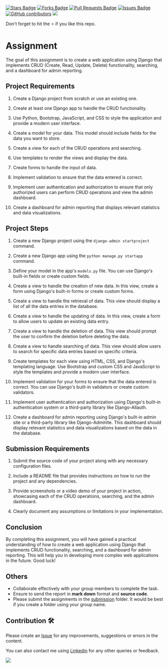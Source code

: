 <a href="https://github.com/drshahizan/learn-django/stargazers"><img src="https://img.shields.io/github/stars/drshahizan/learn-django" alt="Stars Badge"/></a>
<a href="https://github.com/drshahizan/learn-django/network/members"><img src="https://img.shields.io/github/forks/drshahizan/learn-django" alt="Forks Badge"/></a>
<a href="https://github.com/drshahizan/learn-django/pulls"><img src="https://img.shields.io/github/issues-pr/drshahizan/learn-django" alt="Pull Requests Badge"/></a>
<a href="https://github.com/drshahizan/learn-django/issues"><img src="https://img.shields.io/github/issues/drshahizan/learn-django" alt="Issues Badge"/></a>
<a href="https://github.com/drshahizan/learn-django/graphs/contributors"><img alt="GitHub contributors" src="https://img.shields.io/github/contributors/drshahizan/learn-django?color=2b9348"></a>
![](https://visitor-badge.glitch.me/badge?page_id=drshahizan/learn-django)

Don't forget to hit the :star: if you like this repo.

# Assignment

The goal of this assignment is to create a web application using Django that implements CRUD (Create, Read, Update, Delete) functionality, searching, and a dashboard for admin reporting.

## Project Requirements

1. Create a Django project from scratch or use an existing one.

2. Create at least one Django app to handle the CRUD functionality.

3. Use Python, Bootstrap, JavaScript, and CSS to style the application and provide a modern user interface.

4. Create a model for your data. This model should include fields for the data you want to store.

5. Create a view for each of the CRUD operations and searching.

6. Use templates to render the views and display the data.

7. Create forms to handle the input of data.

8. Implement validation to ensure that the data entered is correct.

9. Implement user authentication and authorization to ensure that only authorized users can perform CRUD operations and view the admin dashboard.

10. Create a dashboard for admin reporting that displays relevant statistics and data visualizations.

## Project Steps

1. Create a new Django project using the `django-admin startproject` command.

2. Create a new Django app using the `python manage.py startapp` command.

3. Define your model in the app's `models.py` file. You can use Django's built-in fields or create custom fields. 

4. Create a view to handle the creation of new data. In this view, create a form using Django's built-in forms or create custom forms.

5. Create a view to handle the retrieval of data. This view should display a list of all the data entries in the database.

6. Create a view to handle the updating of data. In this view, create a form to allow users to update an existing data entry.

7. Create a view to handle the deletion of data. This view should prompt the user to confirm the deletion before deleting the data.

8. Create a view to handle searching of data. This view should allow users to search for specific data entries based on specific criteria.

9. Create templates for each view using HTML, CSS, and Django's templating language. Use Bootstrap and custom CSS and JavaScript to style the templates and provide a modern user interface.

10. Implement validation for your forms to ensure that the data entered is correct. You can use Django's built-in validators or create custom validators.

11. Implement user authentication and authorization using Django's built-in authentication system or a third-party library like Django-Allauth.

12. Create a dashboard for admin reporting using Django's built-in admin site or a third-party library like Django-Adminlte. This dashboard should display relevant statistics and data visualizations based on the data in the database.


## Submission Requirements

1. Submit the source code of your project along with any necessary configuration files.

2. Include a README file that provides instructions on how to run the project and any dependencies.

3. Provide screenshots or a video demo of your project in action, showcasing each of the CRUD operations, searching, and the admin dashboard.

4. Clearly document any assumptions or limitations in your implementation.

## Conclusion

By completing this assignment, you will have gained a practical understanding of how to create a web application using Django that implements CRUD functionality, searching, and a dashboard for admin reporting. This will help you in developing more complex web applications in the future. Good luck!

## Others
- Collaborate effectively with your group members to complete the task.
- Ensure to send the report in **mark down** format and **source code**.
- Please submit the assignments in the [submission]() folder. It would be best if you create a folder using your group name.

## Contribution 🛠️
Please create an [Issue](https://github.com/drshahizan/learn-django/issues) for any improvements, suggestions or errors in the content.

You can also contact me using [Linkedin](https://www.linkedin.com/in/drshahizan/) for any other queries or feedback.

![](https://visitor-badge.glitch.me/badge?page_id=drshahizan)




